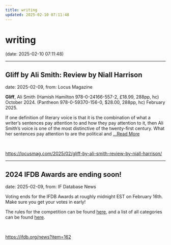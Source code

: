 ```yaml
---
title: writing
updated: 2025-02-10 07:11:48
---
```


# writing

(date: 2025-02-10 07:11:48)

---

## Gliff by Ali Smith: Review by Niall Harrison

date: 2025-02-09, from: Locus Magazine

<p><strong>Gliff</strong>, Ali Smith (Hamish Hamilton 978-0-24166-557-2, £18.99, 288pp, hc) October 2024. (Pantheon 978-0-59370-156-0, $28.00, 288pp, hc) February 2025.</p>
<p>If one definition of literary voice is that it is the combination of what a writer’s sentences pay at­tention to and how they pay attention to it, then Ali Smith’s voice is one of the most distinctive of the twenty-first century. What her sentences pay attention to are the political and  <a href="https://locusmag.com/2025/02/gliff-by-ali-smith-review-by-niall-harrison/" class="read-more">...Read More </a></p> 

<br> 

<https://locusmag.com/2025/02/gliff-by-ali-smith-review-by-niall-harrison/>

---

## 2024 IFDB Awards are ending soon!

date: 2025-02-09, from: IF Database News

Voting ends for the IFDB Awards at roughly midnight EST on February 16th. Make sure you get your votes in early!

The rules for the competition can be found <A HREF="https://ifdb.org/news?item=159">here</A>, and a list of all categories can be found <A HREF="https://ifdb.org/news?item=160">here</A>. 

<br> 

<https://ifdb.org/news?item=162>

